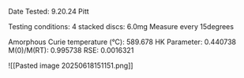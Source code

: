 Date Tested: 9.20.24 Pitt

Testing conditions:
4 stacked discs: 6.0mg
Measure every 15degrees

Amorphous Curie temperature (°C): 589.678
HK Parameter: 0.440738
M(0)/M(RT): 0.995738
RSE: 0.0016321
<!-- PUBLISH STOP -->
![[Pasted image 20250618151151.png]]